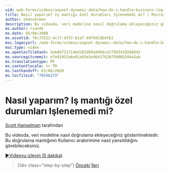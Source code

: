 ```yaml
---
uid: web-forms/videos/aspnet-dynamic-data/how-do-i-handle-business-logic-exceptions
title: Nasıl yaparım? Iş mantığı özel durumları Işlenemedi mi? | Microsoft Docs
author: shanselman
description: Bu videoda, veri modeline nasıl doğrulama ekleyeceğiniz gösterilmektedir. Bu doğrulama mantığının Kullanıcı arabirimine nasıl yansıtıldığını görebileceksiniz.
ms.author: riande
ms.date: 05/08/2008
ms.assetid: f6c73522-4c77-4757-b1af-69f9d1db4fb1
msc.legacyurl: /web-forms/videos/aspnet-dynamic-data/how-do-i-handle-business-logic-exceptions
msc.type: video
ms.openlocfilehash: 5eb84731714bd181d69a94bbce27993439288d42
ms.sourcegitcommit: e7e91932a6e91a63e2e46417626f39d6b244a3ab
ms.translationtype: MT
ms.contentlocale: tr-TR
ms.lasthandoff: 03/06/2020
ms.locfileid: "78546279"
---
```

# <a name="how-do-i-handle-business-logic-exceptions"></a>Nasıl yaparım? Iş mantığı özel durumları Işlenemedi mi?

[Scott Hanselman](https://github.com/shanselman) tarafından

Bu videoda, veri modeline nasıl doğrulama ekleyeceğiniz gösterilmektedir. Bu doğrulama mantığının Kullanıcı arabirimine nasıl yansıtıldığını görebileceksiniz.

[&#9654;Videoyu izleyin (5 dakika)](https://channel9.msdn.com/Blogs/ASP-NET-Site-Videos/how-do-i-handle-business-logic-exceptions)

> [!div class="step-by-step"]
> [Önceki](how-do-i-change-how-my-fields-render.md)
> [İleri](how-do-i-make-custom-pages.md)
